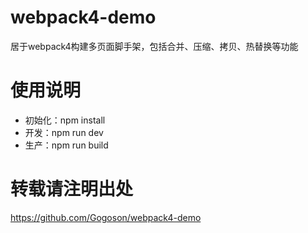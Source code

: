 # webpack4-demo
居于webpack4构建多页面脚手架，包括合并、压缩、拷贝、热替换等功能


# 使用说明
* 初始化：npm install
* 开发：npm run dev
* 生产：npm run build

# 转载请注明出处
https://github.com/Gogoson/webpack4-demo
